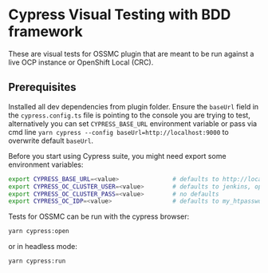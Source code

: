 # Cypress Visual Testing with BDD framework

These are visual tests for OSSMC plugin that are meant to be run against a live OCP instance or OpenShift Local (CRC).

## Prerequisites

Installed all dev dependencies from plugin folder. Ensure the `baseUrl` field in the `cypress.config.ts` file is pointing to the console you are trying to test, alternatively you can set `CYPRESS_BASE_URL` environment variable or pass via cmd line `yarn cypress --config baseUrl=http://localhost:9000` to overwrite default `baseUrl`. 


Before you start using Cypress suite, you might need export some environment variables:

```bash
export CYPRESS_BASE_URL=<value>               # defaults to http://localhost:3000
export CYPRESS_OC_CLUSTER_USER=<value>        # defaults to jenkins, opt. kubeadmin
export CYPRESS_OC_CLUSTER_PASS=<value>        # no defaults
export CYPRESS_OC_IDP=<value>                 # defaults to my_htpasswd_provider
```


Tests for OSSMC can be run with the cypress browser:

```bash
yarn cypress:open
```

or in headless mode:

```bash
yarn cypress:run
```

